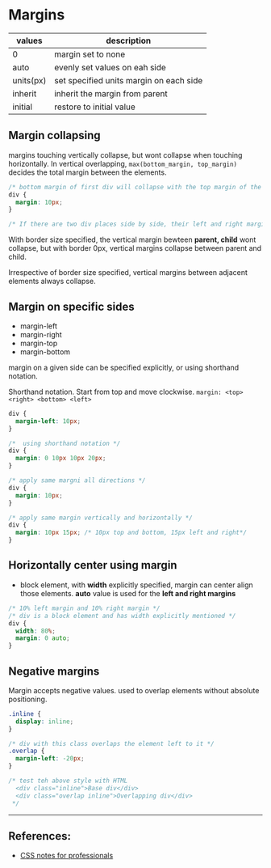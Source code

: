 # Margins

| values    | description                             |
| --------- | --------------------------------------- |
| 0         | margin set to none                      |
| auto      | evenly set values on eah side           |
| units(px) | set specified units margin on each side |
| inherit   | inherit the margin from parent          |
| initial   | restore to initial value                |

## Margin collapsing
margins touching vertically collapse, but wont collapse when touching horizontally. In vertical overlapping, `max(bottom_margin, top_margin)` decides the total margin between the elements.
```CSS
/* bottom margin of first div will collapse with the top margin of the adjacent second div making both the margins occupy 10px combined instead of 10px each */
div {
  margin: 10px;
}

/* If there are two div places side by side, their left and right margins would take up 10px each. No collapsing happens here */
```

With border size specified, the vertical margin bewteen **parent, child** wont collapse, but with border 0px, vertical margins collapse between parent and child.

Irrespective of border size specified, vertical margins between adjacent elements always collapse.

## Margin on specific sides
* margin-left
* margin-right
* margin-top
* margin-bottom

margin on a given side can be specified explicitly, or using shorthand notation.

Shorthand notation. Start from top and move clockwise.
`margin: <top> <right> <bottom> <left>`

```CSS
div {
  margin-left: 10px;
}

/*  using shorthand notation */
div {
  margin: 0 10px 10px 20px;
}

/* apply same margni all directions */
div {
  margin: 10px;
}

/* apply same margin vertically and horizontally */
div {
  margin: 10px 15px; /* 10px top and bottom, 15px left and right*/
}
```

## Horizontally center using margin
* block element, with **width** explicitly specified, margin can center align those elements. **auto** value is used for the **left and right margins**

```CSS
/* 10% left margin and 10% right margin */
/* div is a block element and has width explicitly mentioned */
div {
  width: 80%;
  margin: 0 auto;
}
```

## Negative margins
Margin accepts negative values. used to overlap elements without absolute positioning.

```CSS
.inline {
  display: inline;
}

/* div with this class overlaps the element left to it */
.overlap {
  margin-left: -20px; 
}

/* test teh above style with HTML
  <div class="inline">Base div</div>
  <div class="overlap inline">Overlapping div</div>
 */
```

---

## References:
* [CSS notes for professionals](https://books.goalkicker.com/CSSBook/)